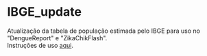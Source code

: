 # IBGE_update

Atualização da tabela de população estimada pelo IBGE para uso no "DengueReport" e "ZikaChikFlash".  
Instruções de uso [aqui](https://github.com/Regional-Entorno-Sul/IBGE_update/blob/main/IBGE_update_1.1.pdf).
